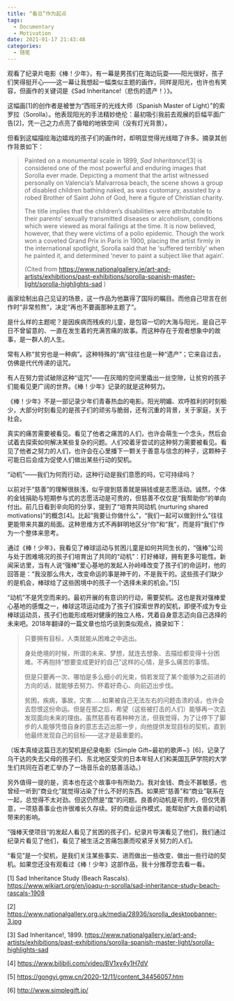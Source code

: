 ```yaml
---
title: “看见”作为起点
tags:
  - Documentary
  - Motivation
date: 2021-01-17 21:43:48
categories:
  - 随笔
---
```



观看了纪录片电影《棒！少年》，有一幕是男孩们在海边玩耍——阳光很好，孩子们笑得挺开心——这一幕让我想起一幅类似主题的画作，同样是阳光，也许也有笑容，但画作的关键词是《Sad Inheritance!（悲伤的遗产！）》。

这幅画[1]的创作者是被誉为“西班牙的光线大师（Spanish Master of Light）”的索罗拉（Sorolla）。他表现阳光的手法精妙绝伦：最初吸引我前去观展的巨幅平面广告[2]，凭一己之力点亮了昏暗的地铁空间（没有灯光背景）。

但看到这幅描绘海边嬉戏的孩子们的画作时，却明显觉得光线暗了许多。摘录其创作背景如下：

> Painted on a monumental scale in 1899, *Sad Inheritance!*[3] is considered one of the most powerful and enduring images that Sorolla ever made. Depicting a moment that the artist witnessed personally on Valencia’s Malvarrosa beach, the scene shows a group of disabled children bathing naked, as was customary, assisted by a robed Brother of Saint John of God, here a figure of Christian charity.
>
> The title implies that the children’s disabilities were attributable to their parents’ sexually transmitted diseases or alcoholism, conditions which were viewed as moral failings at the time. It is now believed, however, that they were victims of a polio epidemic. Though the work won a coveted Grand Prix in Paris in 1900, placing the artist firmly in the international spotlight, Sorolla said that he ‘suffered terribly’ when he painted it, and determined ‘never to paint a subject like that again’.
>
> (Cited from <https://www.nationalgallery.ie/art-and-artists/exhibitions/past-exhibitions/sorolla-spanish-master-light/sorolla-highlights-sad> )

 画家绘制出自己见证的场景，这一作品为他赢得了国际的瞩目。而他自己坦言在创作时“非常煎熬”，决定“再也不要画那种主题了”。

是什么样的主题呢？是因疾病而残疾的儿童，是包容一切的大海与阳光，是自己平日不曾留意的、一直在发生着的充满苦痛的故事。而这种存在于观者想象中的故事，是一群人的人生。

常有人称“贫穷也是一种病”。这种特殊的“病”往往也是一种“遗产”；它来自过去，仿佛是代代传递的诅咒。

有人在努力尝试破除这种“诅咒”——在灰暗的空间里撬出一丝空隙，让贫穷的孩子们能看见更广阔的世界。《棒！少年》记录的就是这种努力。

《棒！少年》不是一部记录少年们青春热血的电影。阳光明媚、欢呼胜利的时刻极少，大部分时刻看见的是孩子们的顽劣与脆弱，还有沉重的背景，关于家庭，关于社会。

真实的痛苦需要被看见。看见了他者之痛苦的人们，也许会萌生一个念头，然后会试着去探索如何解决某些复杂的问题。人们咬着牙尝试的这种努力需要被看见。看见了他者之努力的人们，也许会在心里播下一颗关于善意与信念的种子，这颗种子可能日后会成为促使人们做出某些行动的契机。

“动机”——我们为何而行动，这种行动是我们意愿的吗，它可持续吗？

以前对于“慈善”的理解很肤浅，似乎提到慈善就是捐钱或是志愿活动。诚然，个体的金钱捐助与短期参与式的志愿活动是可贵的，但慈善不仅仅是“我帮助你”的单向付出。前几日看到辛向阳的分享，提到了“培育共同动机 (nurturing shared motivations)”的概念[4]。比起“我要让你做什么”，“我们一起可以做到什么”往往更能带来共赢的局面。这种思维方式不再鲜明地区分“你”和“我”，而是将“我们”作为一个整体来思考。

通过《棒！少年》，我看见了棒球运动与贫困儿童是如何共同生长的，“强棒”公司与处于困难境况的孩子们培育出了共同的“动机”：打好棒球，拥有更多可能性。新闻采访里，当有人说“强棒”爱心基地的发起人孙岭峰改变了孩子们的命运时，他的回答是：“我没那么伟大，改变命运的事是神干的，不是我干的。这些孩子们缺少的是机会，棒球给了这些困境中的孩子一个选择未来的机会。”[5]

“动机”不是凭空而来的。最初开展的有意识的行动，需要契机。这也是我对强棒爱心基地的感慨之一，棒球这项运动成为了孩子们探索世界的契机，即便不成为专业棒球运动员，孩子们也能形成相对健康的独立人格，凭着自身意志迈向自己选择的未来吧。2018年翻译的一篇文章也恰巧谈到类似观点，摘录如下：

> 只要拥有目标，人类就能从困难之中逃出。
>
> 身处绝境的时候，所谓的未来、梦想，就连去想象、去描绘都变得十分困难。不再抱持“想要变成更好的自己"这样的心情，是多么痛苦的事情。
>
> 但是只要再一次、哪怕是多么细小的光束，倘若发现了某个能够为之前进的方向的话，就能够去努力、怀着好奇心、向前迈出步伐。
>
> 贫困，疾病，事故，灾害……如果被自己无法左右的问题击溃的话，也许会去怨恨这份命运。但是在那之后，希望（这些被打击的人们）能够再一次去发现面向未来的理由。虽然慈善有着种种方法，但我觉得，为了让停下了脚步的人能够凭借自身的意志去迈出那一步，向他提供发现目标的契机，直到他最终发现自己的目标——这才是最重要的。

 

（坂本真绫这篇日志的契机是纪录电影《Simple Gift~最初的歌声~》[6]，记录了乌干达的失去父母的孩子们、东北地区受灾的日本年轻人们和美国瓦萨学院的大学生们共同在百老汇举办了一场音乐会的慈善活动。）

另外值得一提的是，资本也在这个故事中有所助力。我对金钱、商业不甚敏感，也曾经一听到“商业化”就觉得沾染了什么不好的东西。如果把“慈善”和“商业”联系在一起，总觉得不太对劲。但这仍然是“度”的问题。良善的动机是可贵的，但仅凭善意，一项慈善事业也许很难长久存续。好的商业运作模式，能帮助扩大良善的动机带来的影响。

”强棒天使项目“的发起人看见了贫困的孩子们，纪录片导演看见了他们，我们通过纪录片看见了他们，看见了被生活之苦痛包裹而咬紧牙关努力的人们。

“看见”是一个契机，是我们关注某些事实、进而做出一些改变、做出一些行动的契机。如果您还没有观看过《棒！少年》这部作品，我十分推荐您去看一看。

 

[1] Sad Inheritance Study (Beach Rascals).  https://www.wikiart.org/en/joaqu-n-sorolla/sad-inheritance-study-beach-rascals-1908

[2] https://www.nationalgallery.org.uk/media/28936/sorolla_desktopbanner-3.jpg

[3] Sad Inheritance!, 1899. https://www.nationalgallery.ie/art-and-artists/exhibitions/past-exhibitions/sorolla-spanish-master-light/sorolla-highlights-sad

[4] https://www.bilibili.com/video/BV1xy4y1H7dV

[5]  <https://gongyi.gmw.cn/2020-12/11/content_34456057.htm> 

[6] http://www.simplegift.jp/

